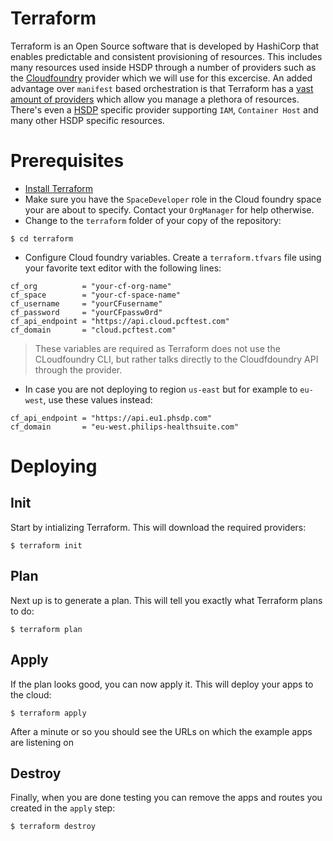 # Terraform
Terraform is an Open Source software that is developed by HashiCorp that enables predictable and consistent provisioning of resources. This includes many resources used inside HSDP through a number of providers such as the [Cloudfoundry](https://registry.terraform.io/providers/philips-labs/cloudfoundry/latest) provider which we will use for this excercise. An added advantage over `manifest` based orchestration is that Terraform has a [vast amount of providers](https://registry.terraform.io/browse/providers) which allow you manage a plethora of resources. There's even a [HSDP](https://registry.terraform.io/providers/philips-software/hsdp/latest) specific provider supporting `IAM`, `Container Host` and many other HSDP specific resources.

# Prerequisites
* [Install Terraform](https://learn.hashicorp.com/tutorials/terraform/install-cli)
* Make sure you have the `SpaceDeveloper` role in the Cloud foundry space your are about to specify. Contact your `OrgManager` for help otherwise.
* Change to the `terraform` folder of your copy of the repository:

```shell
$ cd terraform
```

* Configure Cloud foundry variables. Create a `terraform.tfvars` file using your favorite text editor with the following lines:

```hcl
cf_org          = "your-cf-org-name"
cf_space        = "your-cf-space-name"
cf_username     = "yourCFusername"
cf_password     = "yourCFpassw0rd"
cf_api_endpoint = "https://api.cloud.pcftest.com"
cf_domain       = "cloud.pcftest.com"
```

> These variables are required as  Terraform does not use the CLoudfoundry CLI, but rather talks directly to the Cloudfdoundry API through the provider.

* In case you are not deploying to region `us-east` but for example to `eu-west`, use these values instead:

```hcl
cf_api_endpoint = "https://api.eu1.phsdp.com"
cf_domain       = "eu-west.philips-healthsuite.com"
```

# Deploying

## Init
Start by intializing Terraform. This will download the required providers:

```shell
$ terraform init
```

## Plan
Next up is to generate a plan. This will tell you exactly what Terraform plans to do:

```shell
$ terraform plan
```

## Apply
If the plan looks good, you can now apply it. This will deploy your apps to the cloud:

```shell
$ terraform apply
```

After a minute or so you should see the URLs on which the example apps are listening on

## Destroy

Finally, when you are done testing you can remove the apps and routes you created in the `apply` step:

```shell
$ terraform destroy
```
